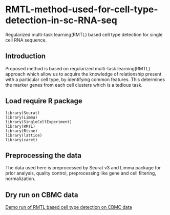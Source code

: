 # RMTL-method-used-for-cell-type-detection-in-sc-RNA-seq
Regularized multi-task learning(RMTL) based cell type detection for single cell RNA sequence. 

## Introduction
Proposed method is based on regularized multi-task learning(RMTL) approach which allow us to acquire the knowledge of relationship present with a particular cell type, by identifying common features. This determines the marker genes from each cell clusters which is a tedious task. 

## Load require R package 
```
library(Seurat)
library(Limma)
library(SingleCellExperiment)
library(RMTL)
library(Rtsne)
library(lattice)
library(caret)
```
## Preprocessing the data
The data used here is preprocessed by Seurat v3 and Limma package for prior analysis, quality control, preprocessing like gene and cell filtering, normalization. 

## Dry run on CBMC data
[Demo run of RMTL based cell type detection on CBMC data](https://piuupadhyaypu.github.io/RMTL-method-used-for-cell-type-detection-in-sc-RNA-seq/)

